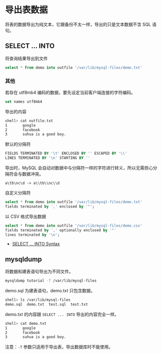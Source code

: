# 导出表数据

将表的数据导出为纯文本，它跟备份不太一样，导出的只是文本数据不含 SQL 语句。

## SELECT ... INTO

将查询结果导出到文件

```sql
select * from demo into outfile '/var/lib/mysql-files/demo.txt'
```

### 其他

若存在 utf8mb4 编码的数据，要先设定当前客户端连接的字符编码。

```sql
set names utf8mb4
```

导出的内容

```sh
shell> cat outfile.txt 
1       google
2       facebook
3       suhua is a good boy.
```

默认的分隔符

```sql
FIELDS TERMINATED BY '\t' ENCLOSED BY '' ESCAPED BY '\\'
LINES TERMINATED BY '\n' STARTING BY ''
```

导出时，MySQL 会自动对数据中与分隔符一样的字符进行转义，所以无需担心分隔符会与数据冲突。

```text
a\tb\nc\d -> a\\tb\\nc\\d
```

自定义分隔符

```sql
select * from demo into outfile '/var/lib/mysql-files/demo.txt' 
fields terminated by ',' enclosed by '"';
```

以 CSV 格式导出数据

```sql
select * from demo into outfile '/var/lib/mysql-files/demo.csv' 
fields terminated by ',' optionally enclosed by '"' 
lines terminated by '\n';
```

- [SELECT ... INTO Syntax](https://dev.mysql.com/doc/refman/5.7/en/select-into.html)

## mysqldump

将数据和建表语句导出为不同文件。

```sh
mysqldump tutorial -T /var/lib/mysql-files
```

demo.sql 为建表语句，demo.txt 只包含数据。

```sh
shell> ls /var/lib/mysql-files
demo.sql  demo.txt  test.sql  test.txt
```

demo.txt 的内容跟 `SELECT ... INTO` 导出的内容完全一样。

```sh
shell> cat demo.txt 
1       google
2       facebook
3       suhua is a good boy.
```

注意：`-T` 参数只适用于导出表，导出数据库时不能使用。
